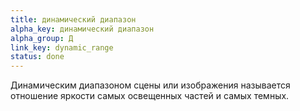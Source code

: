 ```yaml
---
title: динамический диапазон
alpha_key: динамический диапазон
alpha_group: Д
link_key: dynamic_range
status: done
---
```

Динамическим диапазоном сцены или изображения называется отношение яркости самых освещенных частей и самых темных.
